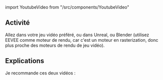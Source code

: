 import YoutubeVideo from "/src/components/YoutubeVideo"

## Activité

Allez dans votre jeu vidéo préféré, ou dans Unreal, ou Blender (utilisez EEVEE comme moteur de rendu, car c'est un moteur en rasterization, donc plus proche des moteurs de rendu de jeu vidéo).

## Explications

Je recommande ces deux vidéos : 

<YoutubeVideo id="1UcBwsQTwwI"/>
<YoutubeVideo id="DW2m14vzFM8"/>
